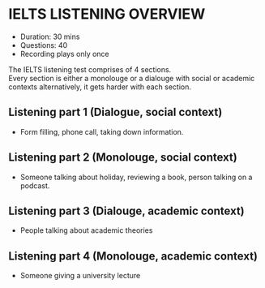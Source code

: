 # IELTS LISTENING OVERVIEW
- Duration: 30 mins
- Questions: 40
- Recording plays only once

The IELTS listening test comprises of 4 sections.  
Every section is either a monolouge or a dialouge with social or academic contexts alternatively, it gets harder with each section.   

## Listening part 1 (Dialogue, social context)
- Form filling, phone call, taking down information.

## Listening part 2 (Monolouge, social context)
- Someone talking about holiday, reviewing a book, person talking on a podcast.

## Listening part 3 (Dialouge, academic context)
- People talking about academic theories

## Listening part 4 (Monolouge, academic context)
- Someone giving a university lecture

  

